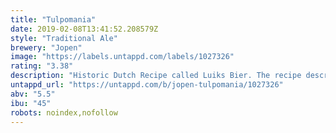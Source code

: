 ```yaml
---
title: "Tulpomania"
date: 2019-02-08T13:41:52.208579Z
style: "Traditional Ale"
brewery: "Jopen"
image: "https://labels.untappd.com/labels/1027326"
rating: "3.38"
description: "Historic Dutch Recipe called Luiks Bier. The recipe describes the use of 55% spelt malt, 20% unmalted wheat And 25% barley malt. Firmly hopped With classic European hops up To 45 EBU."
untappd_url: "https://untappd.com/b/jopen-tulpomania/1027326"
abv: "5.5"
ibu: "45"
robots: noindex,nofollow
---
```


